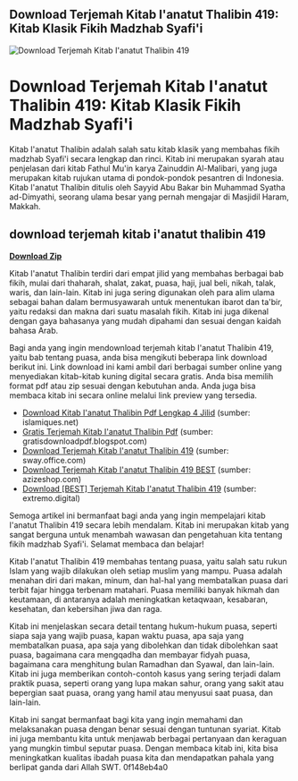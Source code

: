 ## Download Terjemah Kitab I'anatut Thalibin 419: Kitab Klasik Fikih Madzhab Syafi'i

 
![Download Terjemah Kitab I'anatut Thalibin 419](https://i2pgit.org/assets/twitter_card-570ddb06edf56a2312253c5872489847a0f385112ddbcd71ccfa1570febab5d2.jpg)

 
# Download Terjemah Kitab I'anatut Thalibin 419: Kitab Klasik Fikih Madzhab Syafi'i
 
Kitab I'anatut Thalibin adalah salah satu kitab klasik yang membahas fikih madzhab Syafi'i secara lengkap dan rinci. Kitab ini merupakan syarah atau penjelasan dari kitab Fathul Mu'in karya Zainuddin Al-Malibari, yang juga merupakan kitab rujukan utama di pondok-pondok pesantren di Indonesia. Kitab I'anatut Thalibin ditulis oleh Sayyid Abu Bakar bin Muhammad Syatha ad-Dimyathi, seorang ulama besar yang pernah mengajar di Masjidil Haram, Makkah.
 
## download terjemah kitab i'anatut thalibin 419


[**Download Zip**](https://sormindpestna.blogspot.com/?download=2tKw9n)

 
Kitab I'anatut Thalibin terdiri dari empat jilid yang membahas berbagai bab fikih, mulai dari thaharah, shalat, zakat, puasa, haji, jual beli, nikah, talak, waris, dan lain-lain. Kitab ini juga sering digunakan oleh para alim ulama sebagai bahan dalam bermusyawarah untuk menentukan ibarot dan ta'bir, yaitu redaksi dan makna dari suatu masalah fikih. Kitab ini juga dikenal dengan gaya bahasanya yang mudah dipahami dan sesuai dengan kaidah bahasa Arab.
 
Bagi anda yang ingin mendownload terjemah kitab I'anatut Thalibin 419, yaitu bab tentang puasa, anda bisa mengikuti beberapa link download berikut ini. Link download ini kami ambil dari berbagai sumber online yang menyediakan kitab-kitab kuning digital secara gratis. Anda bisa memilih format pdf atau zip sesuai dengan kebutuhan anda. Anda juga bisa membaca kitab ini secara online melalui link preview yang tersedia.
 
- [Download Kitab I'anatut Thalibin Pdf Lengkap 4 Jilid](https://islamiques.net/download-kitab-ianatut-thalibin-pdf-lengkap/) (sumber: islamiques.net)
- [Gratis Terjemah Kitab I'anatut Thalibin Pdf](https://gratisdownloadpdf.blogspot.com/2021/11/gratis-terjemah-kitab-i-thalibin-pdf.html) (sumber: gratisdownloadpdf.blogspot.com)
- [Download Terjemah Kitab I'anatut Thalibin 419](https://sway.office.com/dAKDq2NCjMGHOAq8) (sumber: sway.office.com)
- [Download Terjemah Kitab I'anatut Thalibin 419 BEST](https://azizeshop.com/wp-content/uploads/2022/10/download_terjemah_kitab_ianatut_thalibin_419.pdf) (sumber: azizeshop.com)
- [Download \[BEST\] Terjemah Kitab I'anatut Thalibin 419](https://www.extremo.digital/wp-content/uploads/2022/09/gledwi.pdf) (sumber: extremo.digital)

Semoga artikel ini bermanfaat bagi anda yang ingin mempelajari kitab I'anatut Thalibin 419 secara lebih mendalam. Kitab ini merupakan kitab yang sangat berguna untuk menambah wawasan dan pengetahuan kita tentang fikih madzhab Syafi'i. Selamat membaca dan belajar!
  
Kitab I'anatut Thalibin 419 membahas tentang puasa, yaitu salah satu rukun Islam yang wajib dilakukan oleh setiap muslim yang mampu. Puasa adalah menahan diri dari makan, minum, dan hal-hal yang membatalkan puasa dari terbit fajar hingga terbenam matahari. Puasa memiliki banyak hikmah dan keutamaan, di antaranya adalah meningkatkan ketaqwaan, kesabaran, kesehatan, dan kebersihan jiwa dan raga.
 
Kitab ini menjelaskan secara detail tentang hukum-hukum puasa, seperti siapa saja yang wajib puasa, kapan waktu puasa, apa saja yang membatalkan puasa, apa saja yang dibolehkan dan tidak dibolehkan saat puasa, bagaimana cara mengqadha dan membayar fidyah puasa, bagaimana cara menghitung bulan Ramadhan dan Syawal, dan lain-lain. Kitab ini juga memberikan contoh-contoh kasus yang sering terjadi dalam praktik puasa, seperti orang yang lupa makan sahur, orang yang sakit atau bepergian saat puasa, orang yang hamil atau menyusui saat puasa, dan lain-lain.
 
Kitab ini sangat bermanfaat bagi kita yang ingin memahami dan melaksanakan puasa dengan benar sesuai dengan tuntunan syariat. Kitab ini juga membantu kita untuk menjawab berbagai pertanyaan dan keraguan yang mungkin timbul seputar puasa. Dengan membaca kitab ini, kita bisa meningkatkan kualitas ibadah puasa kita dan mendapatkan pahala yang berlipat ganda dari Allah SWT.
 0f148eb4a0
